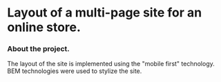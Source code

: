 # Layout of a multi-page site for an online store.

### About the project.

The layout of the site is implemented using the "mobile first" technology. BEM technologies were used to stylize the site.
